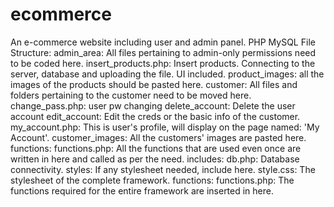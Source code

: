 # ecommerce
An e-commerce website including user and admin panel. PHP MySQL
File Structure:
admin_area: All files pertaining to admin-only permissions need to be coded here.
            insert_products.php: Insert products. Connecting to the server, database and uploading the file. UI included.
            product_images: all the images of the products should be pasted here.
customer:   All files and folders pertaining to the customer need to be moved here.
            change_pass.php: user pw changing
            delete_account: Delete the user account
            edit_account: Edit the creds or the basic info of the customer.
            my_account.php: This is user's profile, will display on the page named: 'My Account'.
            customer_images: All the customers' images are pasted here.
            functions:
                    functions.php: All the functions that are used even once are written in here and called as per the need.
            includes:
                    db.php: Database connectivity.
            styles: If any stylesheet needed, include here.
                    style.css: The stylesheet of the complete framework.
functions:
          functions.php: The functions required for the entire framework are inserted in here. 
